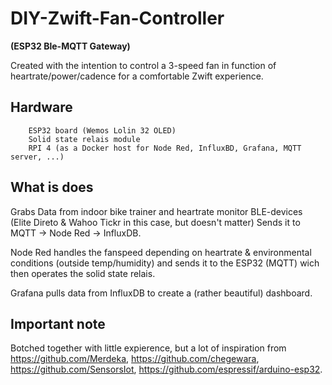 # DIY-Zwift-Fan-Controller
<b>(ESP32 Ble-MQTT Gateway)</b>
	
Created with the intention to control a 3-speed fan in function of heartrate/power/cadence for a comfortable Zwift experience.
	
## Hardware
		ESP32 board (Wemos Lolin 32 OLED)
		Solid state relais module
		RPI 4 (as a Docker host for Node Red, InfluxBD, Grafana, MQTT server, ...)
## What is does
Grabs Data from indoor bike trainer and heartrate monitor BLE-devices (Elite Direto & Wahoo Tickr in this case, but doesn't matter) 
Sends it to MQTT -> Node Red -> InfluxDB.

Node Red handles the fanspeed depending on heartrate & environmental conditions (outside temp/humidity) and sends it to the ESP32 (MQTT) wich then operates the solid state relais.

Grafana pulls data from InfluxDB to create a (rather beautiful) dashboard.

## Important note
Botched together with little expierence, but a lot of inspiration from https://github.com/Merdeka, https://github.com/chegewara, https://github.com/SensorsIot, https://github.com/espressif/arduino-esp32.

